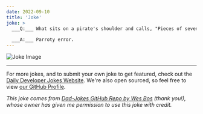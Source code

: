 ```yaml
---
date: 2022-09-10
title: 'Joke'
joke: >
  ___Q:___ What sits on a pirate's shoulder and calls, "Pieces of seven, Pieces of seven"?
  
  ___A:___ Parroty error.
---
```



![Joke Image](https://private.xtrp.io/projects/DailyDeveloperJokes/public_image_server/images/5e12596ec99e0.png)

---

For more jokes, and to submit your own joke to get featured, check out the [Daily Developer Jokes Website](https://dailydeveloperjokes.github.io/). We're also open sourced, so feel free to view [our GitHub Profile](https://github.com/dailydeveloperjokes).


_This joke comes from [Dad-Jokes GitHub Repo by Wes Bos](https://github.com/wesbos/dad-jokes) (thank you!), whose owner has given me permission to use this joke with credit._

<!--
Joke text:
**Q:** What sits on a pirate's shoulder and calls, "Pieces of seven, Pieces of seven"?

**A:** Parroty error.
 -->


